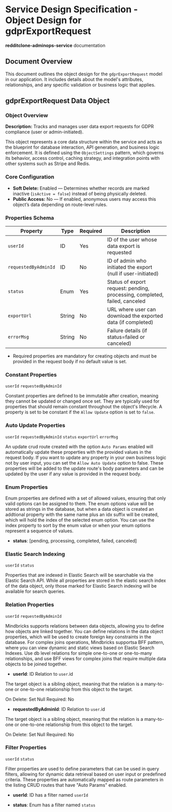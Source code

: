 # Service Design Specification - Object Design for gdprExportRequest

**redditclone-adminops-service** documentation

## Document Overview

This document outlines the object design for the `gdprExportRequest` model in our application. It includes details about the model's attributes, relationships, and any specific validation or business logic that applies.

## gdprExportRequest Data Object

### Object Overview

**Description:** Tracks and manages user data export requests for GDPR compliance (user or admin-initiated).

This object represents a core data structure within the service and acts as the blueprint for database interaction, API generation, and business logic enforcement.
It is defined using the `ObjectSettings` pattern, which governs its behavior, access control, caching strategy, and integration points with other systems such as Stripe and Redis.

### Core Configuration

- **Soft Delete:** Enabled — Determines whether records are marked inactive (`isActive = false`) instead of being physically deleted.
- **Public Access:** No — If enabled, anonymous users may access this object’s data depending on route-level rules.

### Properties Schema

| Property             | Type   | Required | Description                                                                |
| -------------------- | ------ | -------- | -------------------------------------------------------------------------- |
| `userId`             | ID     | Yes      | ID of the user whose data export is requested                              |
| `requestedByAdminId` | ID     | No       | ID of admin who initiated the export (null if user-initiated)              |
| `status`             | Enum   | Yes      | Status of export request: pending, processing, completed, failed, canceled |
| `exportUrl`          | String | No       | URL where user can download the exported data (if completed)               |
| `errorMsg`           | String | No       | Failure details (if status=failed or canceled)                             |

- Required properties are mandatory for creating objects and must be provided in the request body if no default value is set.

### Constant Properties

`userId` `requestedByAdminId`

Constant properties are defined to be immutable after creation, meaning they cannot be updated or changed once set. They are typically used for properties that should remain constant throughout the object's lifecycle.
A property is set to be constant if the `Allow Update` option is set to `false`.

### Auto Update Properties

`userId` `requestedByAdminId` `status` `exportUrl` `errorMsg`

An update crud route created with the option `Auto Params` enabled will automatically update these properties with the provided values in the request body.
If you want to update any property in your own business logic not by user input, you can set the `Allow Auto Update` option to false.
These properties will be added to the update route's body parameters and can be updated by the user if any value is provided in the request body.

### Enum Properties

Enum properties are defined with a set of allowed values, ensuring that only valid options can be assigned to them.
The enum options value will be stored as strings in the database,
but when a data object is created an addtional property with the same name plus an idx suffix will be created, which will hold the index of the selected enum option.
You can use the index property to sort by the enum value or when your enum options represent a sequence of values.

- **status**: [pending, processing, completed, failed, canceled]

### Elastic Search Indexing

`userId` `status`

Properties that are indexed in Elastic Search will be searchable via the Elastic Search API.
While all properties are stored in the elastic search index of the data object, only those marked for Elastic Search indexing will be available for search queries.

### Relation Properties

`userId` `requestedByAdminId`

Mindbricks supports relations between data objects, allowing you to define how objects are linked together.
You can define relations in the data object properties, which will be used to create foreign key constraints in the database.
For complex joins operations, Mindbricks supportsa BFF pattern, where you can view dynamic and static views based on Elastic Search Indexes.
Use db level relations for simple one-to-one or one-to-many relationships, and use BFF views for complex joins that require multiple data objects to be joined together.

- **userId**: ID
  Relation to `user`.id

The target object is a sibling object, meaning that the relation is a many-to-one or one-to-one relationship from this object to the target.

On Delete: Set Null
Required: No

- **requestedByAdminId**: ID
  Relation to `user`.id

The target object is a sibling object, meaning that the relation is a many-to-one or one-to-one relationship from this object to the target.

On Delete: Set Null
Required: No

### Filter Properties

`userId` `status`

Filter properties are used to define parameters that can be used in query filters, allowing for dynamic data retrieval based on user input or predefined criteria.
These properties are automatically mapped as route parameters in the listing CRUD routes that have "Auto Params" enabled.

- **userId**: ID has a filter named `userId`

- **status**: Enum has a filter named `status`

